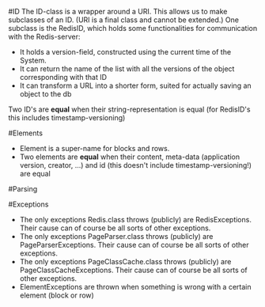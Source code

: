 #ID
The ID-class is a wrapper around a URI. This allows us to make subclasses of an ID. (URI is a final class and cannot be extended.)
One subclass is the RedisID, which holds some functionalities for communication with the Redis-server:

 - It holds a version-field, constructed using the current time of the System.
 - It can return the name of the list with all the versions of the object corresponding with that ID
 - It can transform a URL into a shorter form, suited for actually saving an object to the db
 
Two ID's are **equal** when their string-representation is equal (for RedisID's this includes timestamp-versioning)
 
#Elements
 - Element is a super-name for blocks and rows. 
 - Two elements are **equal** when their content, meta-data (application version, creator, ...) and id (this doesn't include timestamp-versioning!) are equal
  
#Parsing

#Exceptions
 - The only exceptions Redis.class throws (publicly) are RedisExceptions. Their cause can of course be all sorts of other exceptions.
 - The only exceptions PageParser.class throws (publicly) are PageParserExceptions. Their cause can of course be all sorts of other exceptions.
 - The only exceptions PageClassCache.class throws (publicly) are PageClassCacheExceptions. Their cause can of course be all sorts of other exceptions.
 - ElementExceptions are thrown when something is wrong with a certain element (block or row)